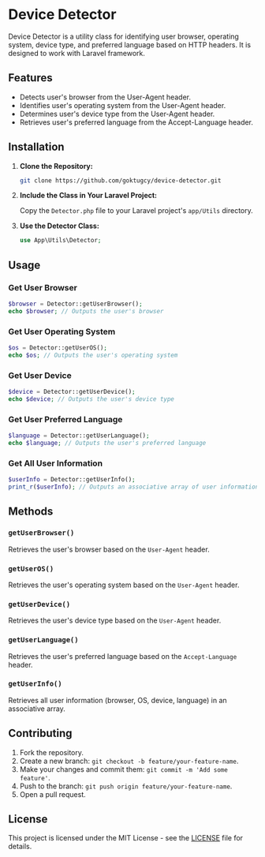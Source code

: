 
# Device Detector

Device Detector is a utility class for identifying user browser, operating system, device type, and preferred language based on HTTP headers. It is designed to work with Laravel framework.

## Features

- Detects user's browser from the User-Agent header.
- Identifies user's operating system from the User-Agent header.
- Determines user's device type from the User-Agent header.
- Retrieves user's preferred language from the Accept-Language header.

## Installation

1. **Clone the Repository:**

    ```bash
    git clone https://github.com/goktugcy/device-detector.git
    ```

2. **Include the Class in Your Laravel Project:**

    Copy the `Detector.php` file to your Laravel project's `app/Utils` directory.

3. **Use the Detector Class:**

    ```php
    use App\Utils\Detector;
    ```

## Usage

### Get User Browser

```php
$browser = Detector::getUserBrowser();
echo $browser; // Outputs the user's browser
```

### Get User Operating System

```php
$os = Detector::getUserOS();
echo $os; // Outputs the user's operating system
```

### Get User Device

```php
$device = Detector::getUserDevice();
echo $device; // Outputs the user's device type
```

### Get User Preferred Language

```php
$language = Detector::getUserLanguage();
echo $language; // Outputs the user's preferred language
```

### Get All User Information

```php
$userInfo = Detector::getUserInfo();
print_r($userInfo); // Outputs an associative array of user information
```

## Methods

### `getUserBrowser()`

Retrieves the user's browser based on the `User-Agent` header.

### `getUserOS()`

Retrieves the user's operating system based on the `User-Agent` header.

### `getUserDevice()`

Retrieves the user's device type based on the `User-Agent` header.

### `getUserLanguage()`

Retrieves the user's preferred language based on the `Accept-Language` header.

### `getUserInfo()`

Retrieves all user information (browser, OS, device, language) in an associative array.

## Contributing

1. Fork the repository.
2. Create a new branch: `git checkout -b feature/your-feature-name`.
3. Make your changes and commit them: `git commit -m 'Add some feature'`.
4. Push to the branch: `git push origin feature/your-feature-name`.
5. Open a pull request.

## License

This project is licensed under the MIT License - see the [LICENSE](LICENSE) file for details.
